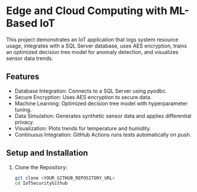 # Edge and Cloud Computing with ML-Based IoT

This project demonstrates an IoT application that logs system resource usage, integrates with a SQL Server database, uses AES encryption, trains an optimized decision tree model for anomaly detection, and visualizes sensor data trends.

## Features
- Database Integration: Connects to a SQL Server using pyodbc.
- Secure Encryption: Uses AES encryption to secure data.
- Machine Learning: Optimized decision tree model with hyperparameter tuning.
- Data Simulation: Generates synthetic sensor data and applies differential privacy.
- Visualization: Plots trends for temperature and humidity.
- Continuous Integration: GitHub Actions runs tests automatically on push.

## Setup and Installation

1. Clone the Repository:
   ```bash
   git clone <YOUR_GITHUB_REPOSITORY_URL>
   cd IoTSecurityGithub
